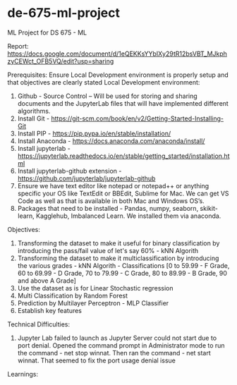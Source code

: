# de-675-ml-project
ML Project for DS 675 - ML

Report: https://docs.google.com/document/d/1eQEKKsYYbIXy29tR12bsVBT_MJkphzyCEWct_OFB5VQ/edit?usp=sharing

Prerequisites:
Ensure Local Development environment is properly setup and that objectives are clearly stated
Local Development environment:
1.	Github - Source Control – Will be used for storing and sharing documents and the JupyterLab files that will have implemented different algorithms.
2.	Install Git - https://git-scm.com/book/en/v2/Getting-Started-Installing-Git
3.	Install PIP - https://pip.pypa.io/en/stable/installation/
4.	Install Anaconda - https://docs.anaconda.com/anaconda/install/
5.  Install jupyterlab - https://jupyterlab.readthedocs.io/en/stable/getting_started/installation.html
6.  Install jupyterlab-github extension - https://github.com/jupyterlab/jupyterlab-github
5.	Ensure we have text editor like notepad or notepad++ or anything specific your OS like TextEdit or BBEdit, Sublime for Mac. We can get VS Code as well as that is available in both Mac and Windows OS’s.
6.	Packages that need to be installed - Pandas, numpy, seaborn, skikit-learn, Kagglehub, Imbalanced Learn. We installed them via anaconda. 

Objectives:
1. Transforming the dataset to make it useful for binary classification by introducing the pass/fail value of let's say 60% - kNN Algorith
2. Transforming the dataset to make it multiclassification by introducing the various grades - kNN Algorith - Classifications [0 to 59.99 - F Grade, 60 to 69.99 - D Grade, 70 to 79.99 - C Grade, 80 to 89.99 - B Grade, 90 and above A Grade]
3. Use the dataset as is for Linear Stochastic regression
4. Multi Classification by Random Forest
5. Prediction by Multilayer Perceptron - MLP Classifier
6. Establish key features

Technical Difficulties:
1. Jupyter Lab failed to launch as Jupyter Server could not start due to port denial. Opened the command prompt in Administrator mode to run the command - net stop winnat. Then ran the command - net start winnat. That seemed to fix the port usage denial issue  

Learnings:




